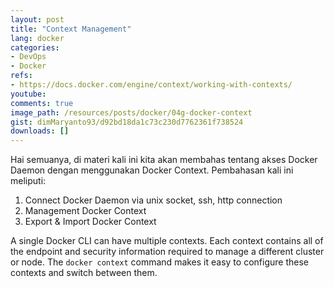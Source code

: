```yaml
---
layout: post
title: "Context Management"
lang: docker
categories:
- DevOps
- Docker
refs: 
- https://docs.docker.com/engine/context/working-with-contexts/
youtube: 
comments: true
image_path: /resources/posts/docker/04g-docker-context
gist: dimMaryanto93/d92bd18da1c73c230d7762361f738524
downloads: []
---
```


Hai semuanya, di materi kali ini kita akan membahas tentang akses Docker Daemon dengan menggunakan Docker Context. Pembahasan kali ini meliputi:

1. Connect Docker Daemon via unix socket, ssh, http connection
2. Management Docker Context
3. Export & Import Docker Context

<!--more-->

A single Docker CLI can have multiple contexts. Each context contains all of the endpoint and security information required to manage a different cluster or node. The `docker context` command makes it easy to configure these contexts and switch between them.